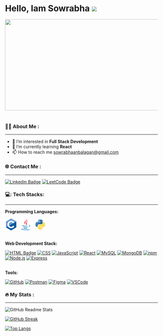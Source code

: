 <h1>
  Hello, Iam Sowrabha
  <img src="https://media.giphy.com/media/hvRJCLFzcasrR4ia7z/giphy.gif" width="30px"/>
</h1>  
<div align="center">
  <img src="https://media.giphy.com/media/dWesBcTLavkZuG35MI/giphy.gif" width="700" height="300"/>
</div>
<br>

### :woman_technologist: About Me :
---
- 👀 I’m interested in <b>Full Stack Development</b> <br>
- 🌱 I’m currently learning <b>React</b><br>
- 📫 How to reach me sowrabhaanbalagan@gmail.com<br>

### :globe_with_meridians: Contact Me :
---
[![Linkedin Badge](https://img.shields.io/badge/-LINKEDIN-blue?style=flat&logo=Linkedin&logoColor=white)](https://www.linkedin.com/in/sowrabha-a-/)
[![LeetCode Badge](https://img.shields.io/badge/LeetCode-SOWRABHA_A-orange)](https://leetcode.com/SOWRABHA_A/)
<br>

### 💻: Tech Stacks:
---
<b>Programming Languages:</b>
<div>
<img src="https://github.com/devicons/devicon/blob/master/icons/c/c-original.svg" title="C" alt="C" width="40" height="40"/>&nbsp;
  <img src="https://github.com/devicons/devicon/blob/master/icons/java/java-original.svg" title="Java" alt="Java" width="40" height="40"/>&nbsp;
  <img src="https://github.com/devicons/devicon/blob/master/icons/python/python-original.svg" title="Python" alt="Python" width="40" height="40"/>&nbsp;
</div>
<br>

<b>Web Development Stack:</b>

[![HTML Badge](https://img.shields.io/badge/HTML5-orange?style=for-the-badge&logo=html5)](https://www.w3.org/html/)
[![CSS](https://img.shields.io/badge/CSS3-blue?style=for-the-badge&logo=css3&logoColor=white)](https://www.w3schools.com/css/)
[![JavaScript](https://img.shields.io/badge/JavaScript-yellow?style=for-the-badge&logo=javascript&logoColor=white)](https://developer.mozilla.org/en-US/docs/Web/JavaScript)
[![React](https://img.shields.io/badge/React-61DAFB?style=for-the-badge&logo=react&logoColor=white)](https://reactjs.org/)
[![MySQL](https://img.shields.io/badge/MySQL-4479A1?style=for-the-badge&logo=mysql&logoColor=white)](https://www.mysql.com/)
[![MongoDB](https://img.shields.io/badge/MongoDB-47A248?style=for-the-badge&logo=mongodb&logoColor=white)](https://www.mongodb.com/)
[![npm](https://img.shields.io/badge/npm-CB3837?style=for-the-badge&logo=npm&logoColor=white)](https://www.npmjs.com/)
[![Node.js](https://img.shields.io/badge/Node.js-339933?style=for-the-badge&logo=node.js&logoColor=white)](https://nodejs.org/)
[![Express](https://img.shields.io/badge/Express-000000?style=for-the-badge&logo=express&logoColor=white)](https://expressjs.com/)

<br>
<b>Tools:</b><br>

[![GitHub](https://img.shields.io/badge/GitHub-181717?style=for-the-badge&logo=github&logoColor=white)](https://github.com/)
[![Postman](https://img.shields.io/badge/Postman-FF6C37?style=for-the-badge&logo=postman&logoColor=white)](https://www.postman.com/)
[![Figma](https://img.shields.io/badge/Figma-F24E1E?style=for-the-badge&logo=figma&logoColor=white)](https://www.figma.com/)
[![VSCode](https://img.shields.io/badge/VSCode-007ACC?style=for-the-badge&logo=visual-studio-code&logoColor=white)](https://code.visualstudio.com/)

### :fire: My Stats :
---
![GitHub Readme Stats](https://github-readme-stats.vercel.app/api?username=sowrabhaanbalagan&show_icons=true&theme=radical)

[![GitHub Streak](http://github-readme-streak-stats.herokuapp.com?user=sowrabhaanbalagan&theme=dark&background=000000)](https://git.io/streak-stats)

[![Top Langs](https://github-readme-stats.vercel.app/api/top-langs/?username=sowrabhaanbalagan&layout=compact&theme=vision-friendly-dark)](https://github.com/anuraghazra/github-readme-stats)
